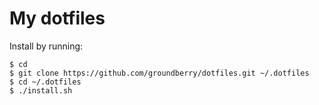 # My dotfiles

Install by running:

```
$ cd
$ git clone https://github.com/groundberry/dotfiles.git ~/.dotfiles
$ cd ~/.dotfiles
$ ./install.sh
```
